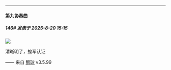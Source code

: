 ﻿
*****

####  第九协奏曲  
##### 146#       发表于 2025-8-20 15:15

<img src="https://p.sda1.dev/26/c01a7e48ccf209de014abe79dcf02da8/image.jpg" referrerpolicy="no-referrer">

清晰明了，蝗军认证

—— 来自 [鹅球](https://www.pgyer.com/GcUxKd4w) v3.5.99

